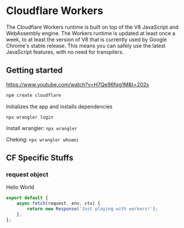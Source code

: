 # Cloudflare Workers

The Cloudflare Workers runtime is built on top of the V8 JavaScript and WebAssembly engine. The Workers runtime is updated at least once a week, to at least the version of V8 that is currently used by Google Chrome's stable release. This means you can safely use the latest JavaScript features, with no need for transpilers.


## Getting started

https://www.youtube.com/watch?v=H7Qe96fqg1M&t=202s

```bash
npm create cloudflare
```

Initializes the app and installs dependencies

```npx wrangler login```

Install wrangler: ```npx wrangler```

Cheking: ```npx wrangler whoami```


## CF Specific Stuffs

### request object

Hello World

```javascript
export default {
	async fetch(request, env, ctx) {
		return new Response('Just playing with workers!');
	},
};
```


